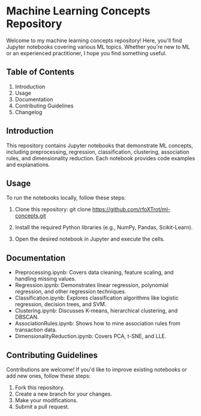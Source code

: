 # Machine Learning Concepts Repository

Welcome to my machine learning concepts repository! Here, you'll find Jupyter notebooks covering various ML topics. Whether you're new to ML or an experienced practitioner, I hope you find something useful.

## Table of Contents

1. Introduction
2. Usage
3. Documentation
4. Contributing Guidelines
5. Changelog

## Introduction

This repository contains Jupyter notebooks that demonstrate ML concepts, including preprocessing, regression, classification, clustering, association rules, and dimensionality reduction. Each notebook provides code examples and explanations.

## Usage

To run the notebooks locally, follow these steps:

1. Clone this repository: git clone https://github.com/rfoXTrot/ml-concepts.git

2. Install the required Python libraries (e.g., NumPy, Pandas, Scikit-Learn).

3. Open the desired notebook in Jupyter and execute the cells.

## Documentation

- Preprocessing.ipynb: Covers data cleaning, feature scaling, and handling missing values.
- Regression.ipynb: Demonstrates linear regression, polynomial regression, and other regression techniques.
- Classification.ipynb: Explores classification algorithms like logistic regression, decision trees, and SVM.
- Clustering.ipynb: Discusses K-means, hierarchical clustering, and DBSCAN.
- AssociationRules.ipynb: Shows how to mine association rules from transaction data.
- DimensionalityReduction.ipynb: Covers PCA, t-SNE, and LLE.

## Contributing Guidelines

Contributions are welcome! If you'd like to improve existing notebooks or add new ones, follow these steps:

1. Fork this repository.
2. Create a new branch for your changes.
3. Make your modifications.
4. Submit a pull request.


